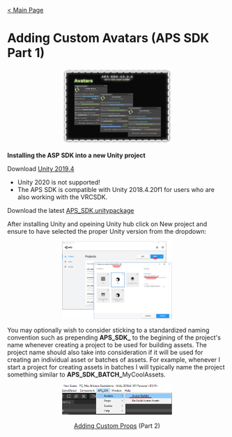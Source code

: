 [< Main Page](index.md)

# Adding Custom Avatars (APS SDK Part 1)

<p align="center">
  <a href="img/aps sdk avatar builder main.png">
     <img width="50%"  src="img/aps sdk avatar builder main.png">
  </a>
</p>

**Installing the ASP SDK into a new Unity project**



Download [Unity 2019.4](https://unity3d.com/unity/whats-new/2019.4.16)
 - Unity 2020 is not supported!
 - The APS SDK is compatible with Unity 2018.4.20f1 for users who are also working with the VRCSDK.


Download the latest [APS_SDK.unitypackage](https://github.com/guiglass/LUXOR/blob/gh-pages/APS_SDK.unitypackage?raw=true)

After installing Unity and opeining Unity hub click on New project and ensure to have selected the proper Unity version from the dropdown:

<p align="center">
  <a href="https://raw.githubusercontent.com/guiglass/LUXOR/gh-pages/img/new%20project.png">
     <img width="50%" src="https://raw.githubusercontent.com/guiglass/LUXOR/gh-pages/img/new%20project.png">
  </a>
</p>
You may optionally wish to consider sticking to a standardized naming convention such as prepending <b>APS_SDK_</b> to the begining of the project's name whenever creating a project to be used for building assets. The project name should also take into consideration if it will be used for creating an individual asset or batches of assets. For example, whenever I start a project for creating assets in batches I will typically name the project something similar to <b>APS_SDK_BATCH_</b>MyCoolAssets.


<p align="center">
  <a href="img/avatar menu.png">
     <img width="50%" src="img/avatar menu.png">
  </a>
</p>




<p align="center">
  <a href="apssdk_part2.md">Adding Custom Props</a> (Part 2)
</p>
